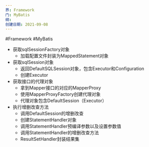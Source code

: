 ```yaml
---
界: Framework
门: MyBatis
纲: 
创建日期: 2021-09-08
---
```

#Framework #MyBatis

-   获取sqlSessionFactory对象
    -   加载配置文件封装为MappedStatement对象
-   获取sqlSession对象
    -   返回DefaultSQLSession对象，包含Executor和Configuration
    -   创建Executor
-   获取接口的代理对象
    -   拿到Mapper接口的对应的MapperProxy
    -   使用MapperProxyFactory创建代理对象
    -   代理对象包含DefaultSession（Executor）
-   执行增删改查方法
    -   调用DefaultSession的增删改查
    -   创建StatementHandler对象
    -   调用StatementHandler预编译参数以及设置参数值
    -   调用StatementHandler的增删改查方法
    -   ResultSetHandler封装结果集
